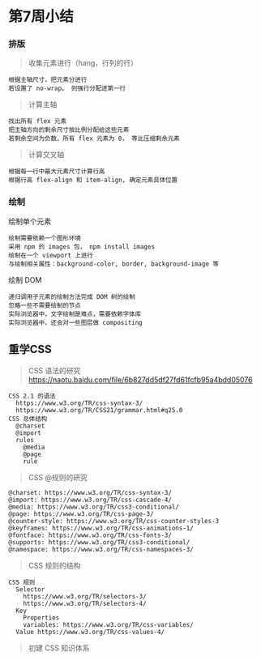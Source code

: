 # 第7周小结

### 排版
  > 收集元素进行（hang，行列的行）
  
    根据主轴尺寸，把元素分进行
    若设置了 no-wrap， 则强行分配进第一行
  > 计算主轴
  
    找出所有 flex 元素
    把主轴方向的剩余尺寸按比例分配给这些元素
    若剩余空间为负数，所有 flex 元素为 0， 等比压缩剩余元素
  > 计算交叉轴
  
    根据每一行中最大元素尺寸计算行高
    根据行高 flex-align 和 item-align, 确定元素具体位置
    
### 绘制
  绘制单个元素
  
    绘制需要依赖一个图形环境
    采用 npm 的 images 包， npm install images
    绘制在一个 viewport 上进行
    与绘制相关属性：background-color, border, background-image 等
  绘制 DOM
  
    递归调用子元素的绘制方法完成 DOM 树的绘制
    忽略一些不需要绘制的节点
    实际浏览器中，文字绘制是难点，需要依赖字体库
    实际浏览器中，还会对一些图层做 compositing
    
## 重学CSS    
  > CSS 语法的研究
    https://naotu.baidu.com/file/6b827dd5df27fd61fcfb95a4bdd05076

    CSS 2.1 的语法
      https://www.w3.org/TR/css-syntax-3/
      https://www.w3.org/TR/CSS21/grammar.html#q25.0
    CSS 总体结构
      @charset
      @import
      rules
        @media
        @page
        rule
  > CSS @规则的研究
  
    @charset: https://www.w3.org/TR/css-syntax-3/
    @import: https://www.w3.org/TR/css-cascade-4/
    @media: https://www.w3.org/TR/css3-conditional/
    @page: https://www.w3.org/TR/css-page-3/
    @counter-style: https://www.w3.org/TR/css-counter-styles-3
    @keyframes: https://www.w3.org/TR/css-animations-1/
    @fontface: https://www.w3.org/TR/css-fonts-3/
    @supports: https://www.w3.org/TR/css3-conditional/
    @namespace: https://www.w3.org/TR/css-namespaces-3/
  > CSS 规则的结构
  
    CSS 规则
      Selector
        https://www.w3.org/TR/selectors-3/
        https://www.w3.org/TR/selectors-4/
      Key
        Properties
        variables: https://www.w3.org/TR/css-variables/
      Value https://www.w3.org/TR/css-values-4/
  > 初建 CSS 知识体系
  
 
